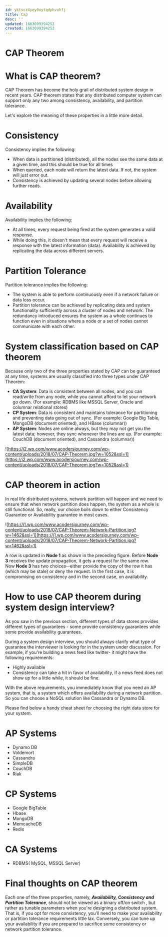 ```yaml
---
id: yktscz4yey0oytqdphvuhfj
title: Cap
desc: ''
updated: 1663099394252
created: 1663099394252
---
```


# CAP Theorem

# What is CAP theorem?

CAP Theorem has become the holy grail of distributed system design in recent years. CAP theorem states that any distributed computer system can support only any two among consistency, availability, and partition tolerance.

Let's explore the meaning of these properties in a little more detail.

# Consistency

Consistency implies the following:

- When data is partitioned (distributed), all the nodes see the same data at a given time, and this should be true for all times
- When queried, each node will return the latest data. If not, the system will just error out.
- Consistency is achieved by updating several nodes before allowing further reads.

# Availability

Availability implies the following:

- At all times, every request being fired at the system generates a valid response.
- While doing this, it doesn't mean that every request will receive a response with the latest information (data). Availability is achieved by replicating the data across different servers.

# Partition Tolerance

Partition tolerance implies the following:

- The system is able to perform continuously even if a network failure or data loss occur.
- Partition tolerance can be achieved by replicating data and system functionality sufficiently across a cluster of nodes and network. The redundancy introduced ensures the system as a whole continues to function even in situations where a node or a set of nodes cannot communicate with each other.

# System classification based on CAP theorem

Because only two of the three properties stated by CAP can be guaranteed at any time, systems are usually classified into three types under CAP Theorem:

- **CA System**: Data is consistent between all nodes, and you can read/write from any node, while you cannot afford to let your network go down. (For example: RDBMS like MSSQL Server, Oracle and columnar relational stores)
- **CP System**: Data is consistent and maintains tolerance for partitioning and preventing data going out of sync. (For example: Google Big Table, MongoDB (document oriented), and HBase (columnar))
- **AP System**: Nodes are online always, but they may not get you the latest data; however, they sync whenever the lines are up. (For example: CouchDB (document oriented), and Cassandra (columnar))

![https://i2.wp.com/www.acodersjourney.com/wp-content/uploads/2018/07/CAP-Theorem.jpg?w=1052&ssl=1](https://i2.wp.com/www.acodersjourney.com/wp-content/uploads/2018/07/CAP-Theorem.jpg?w=1052&ssl=1)

# CAP theorem in action

In real life distributed systems, network partition will happen and we need to ensure that when network partition does happen, the system as a whole is still functional. So, really, our choice boils down to either Consistency Guarantee or Availability guarantee in most cases.

![https://i1.wp.com/www.acodersjourney.com/wp-content/uploads/2018/07/CAP-Theorem-Network-Partition.jpg?w=1462&ssl=1](https://i1.wp.com/www.acodersjourney.com/wp-content/uploads/2018/07/CAP-Theorem-Network-Partition.jpg?w=1462&ssl=1)

A row is updated in **Node 1** as shown in the preceding figure. Before **Node 3** receives the update propagation, it gets a request for the same row. Now **Node 3** has two choices--either provide the copy of the row it has (which may be stale) or deny the request. In the first case, it is compromising on consistency and in the second case, on availability.

# How to use CAP theorem during system design interview?

As you saw in the previous section, different types of data stores provides different types of guarantees - some provide consistency guarantees while some provide availability guarantees.

During a system design interview, you should always clarify what type of guarantee the interviewer is looking for in the system under discussion. For example, if you're building a news feed like twitter- it might have the following requirements:

- Highly available
- Consistency can take a hit in favor of availability, if a news feed does not show up for a little while, it should be fine.

With the above requirements, you immediately know that you need an AP system, that is, a system which offers availability during a network partition. So you can choose a NoSQL solution like Cassandra or Dynamo DB.

Please find below a handy cheat sheet for choosing the right data store for your system.

# AP Systems

- Dynamo DB
- Voldemort
- Cassandra
- SimpleDB
- CouchDB
- Riak

# CP Systems

- Google BigTable
- Hbase
- MongoDB
- MemcacheDB
- Redis

# CA Systems

- RDBMS( MySQL, MSSQL Server)

# Final thoughts on CAP theorem

Each one of the three properties, namely, ***Availability, Consistency and Partition Tolerance***, should not be viewed as a binary off/on switch , but rather as tunable parameters when you're designing a distributed system. That is, if you opt for more consistency, you'll need to make your availability or partition tolerance requirements little lax. Conversely, you can tune up your availability if you are prepared to sacrifice some consistency or network partition tolerance.